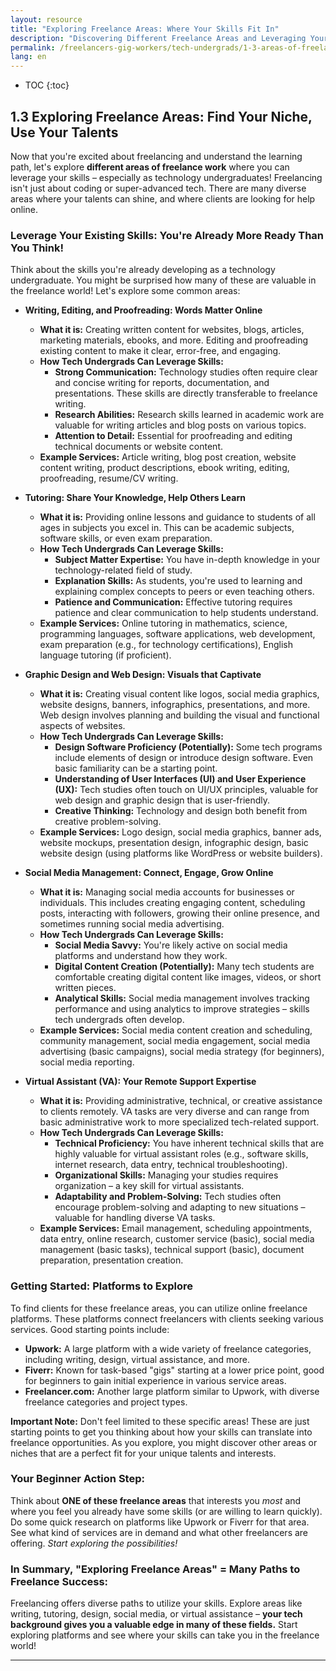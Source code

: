 ```yaml
---
layout: resource
title: "Exploring Freelance Areas: Where Your Skills Fit In"
description: "Discovering Different Freelance Areas and Leveraging Your Skills."
permalink: /freelancers-gig-workers/tech-undergrads/1-3-areas-of-freelance/
lang: en
---
```


* TOC
{:toc}



## 1.3 Exploring Freelance Areas:  Find Your Niche, Use Your Talents

Now that you're excited about freelancing and understand the learning path, let's explore **different areas of freelance work** where you can leverage your skills – especially as technology undergraduates!  Freelancing isn't just about coding or super-advanced tech.  There are many diverse areas where your talents can shine, and where clients are looking for help online.

### Leverage Your Existing Skills:  You're Already More Ready Than You Think!

Think about the skills you're already developing as a technology undergraduate.  You might be surprised how many of these are valuable in the freelance world!  Let's explore some common areas:

*   **Writing, Editing, and Proofreading:  Words Matter Online**
    *   **What it is:**  Creating written content for websites, blogs, articles, marketing materials, ebooks, and more.  Editing and proofreading existing content to make it clear, error-free, and engaging.
    *   **How Tech Undergrads Can Leverage Skills:**
        *   **Strong Communication:**  Technology studies often require clear and concise writing for reports, documentation, and presentations. These skills are directly transferable to freelance writing.
        *   **Research Abilities:**  Research skills learned in academic work are valuable for writing articles and blog posts on various topics.
        *   **Attention to Detail:**  Essential for proofreading and editing technical documents or website content.
    *   **Example Services:** Article writing, blog post creation, website content writing, product descriptions, ebook writing, editing, proofreading, resume/CV writing.

*   **Tutoring: Share Your Knowledge, Help Others Learn**
    *   **What it is:** Providing online lessons and guidance to students of all ages in subjects you excel in.  This can be academic subjects, software skills, or even exam preparation.
    *   **How Tech Undergrads Can Leverage Skills:**
        *   **Subject Matter Expertise:**  You have in-depth knowledge in your technology-related field of study.
        *   **Explanation Skills:**  As students, you're used to learning and explaining complex concepts to peers or even teaching others.
        *   **Patience and Communication:**  Effective tutoring requires patience and clear communication to help students understand.
    *   **Example Services:** Online tutoring in mathematics, science, programming languages, software applications, web development, exam preparation (e.g., for technology certifications), English language tutoring (if proficient).

*   **Graphic Design and Web Design:  Visuals that Captivate**
    *   **What it is:** Creating visual content like logos, social media graphics, website designs, banners, infographics, presentations, and more. Web design involves planning and building the visual and functional aspects of websites.
    *   **How Tech Undergrads Can Leverage Skills:**
        *   **Design Software Proficiency (Potentially):** Some tech programs include elements of design or introduce design software. Even basic familiarity can be a starting point.
        *   **Understanding of User Interfaces (UI) and User Experience (UX):** Tech studies often touch on UI/UX principles, valuable for web design and graphic design that is user-friendly.
        *   **Creative Thinking:**  Technology and design both benefit from creative problem-solving.
    *   **Example Services:** Logo design, social media graphics, banner ads, website mockups, presentation design, infographic design, basic website design (using platforms like WordPress or website builders).

*   **Social Media Management: Connect, Engage, Grow Online**
    *   **What it is:** Managing social media accounts for businesses or individuals. This includes creating engaging content, scheduling posts, interacting with followers, growing their online presence, and sometimes running social media advertising.
    *   **How Tech Undergrads Can Leverage Skills:**
        *   **Social Media Savvy:**  You're likely active on social media platforms and understand how they work.
        *   **Digital Content Creation (Potentially):** Many tech students are comfortable creating digital content like images, videos, or short written pieces.
        *   **Analytical Skills:**  Social media management involves tracking performance and using analytics to improve strategies – skills tech undergrads often develop.
    *   **Example Services:** Social media content creation and scheduling, community management, social media engagement, social media advertising (basic campaigns), social media strategy (for beginners), social media reporting.

*   **Virtual Assistant (VA):  Your Remote Support Expertise**
    *   **What it is:** Providing administrative, technical, or creative assistance to clients remotely.  VA tasks are very diverse and can range from basic administrative work to more specialized tech-related support.
    *   **How Tech Undergrads Can Leverage Skills:**
        *   **Technical Proficiency:**  You have inherent technical skills that are highly valuable for virtual assistant roles (e.g., software skills, internet research, data entry, technical troubleshooting).
        *   **Organizational Skills:**  Managing your studies requires organization – a key skill for virtual assistants.
        *   **Adaptability and Problem-Solving:**  Tech studies often encourage problem-solving and adapting to new situations – valuable for handling diverse VA tasks.
    *   **Example Services:**  Email management, scheduling appointments, data entry, online research, customer service (basic), social media management (basic tasks), technical support (basic), document preparation, presentation creation.

### Getting Started: Platforms to Explore

To find clients for these freelance areas, you can utilize online freelance platforms.  These platforms connect freelancers with clients seeking various services.  Good starting points include:

*   **Upwork:** A large platform with a wide variety of freelance categories, including writing, design, virtual assistance, and more.
*   **Fiverr:** Known for task-based "gigs" starting at a lower price point, good for beginners to gain initial experience in various service areas.
*   **Freelancer.com:** Another large platform similar to Upwork, with diverse freelance categories and project types.

**Important Note:** Don't feel limited to these specific areas!  These are just starting points to get you thinking about how your skills can translate into freelance opportunities.  As you explore, you might discover other areas or niches that are a perfect fit for your unique talents and interests.

### Your Beginner Action Step:

Think about **ONE of these freelance areas** that interests you *most* and where you feel you already have some skills (or are willing to learn quickly).  Do some quick research on platforms like Upwork or Fiverr for that area. See what kind of services are in demand and what other freelancers are offering.  *Start exploring the possibilities!*

### In Summary, "Exploring Freelance Areas" =  Many Paths to Freelance Success:

Freelancing offers diverse paths to utilize your skills.  Explore areas like writing, tutoring, design, social media, or virtual assistance – **your tech background gives you a valuable edge in many of these fields.**  Start exploring platforms and see where your skills can take you in the freelance world!

---
